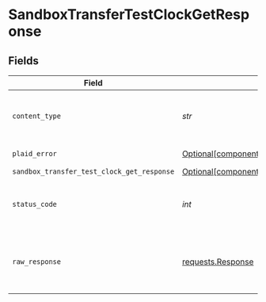 # SandboxTransferTestClockGetResponse


## Fields

| Field                                                                                                                  | Type                                                                                                                   | Required                                                                                                               | Description                                                                                                            |
| ---------------------------------------------------------------------------------------------------------------------- | ---------------------------------------------------------------------------------------------------------------------- | ---------------------------------------------------------------------------------------------------------------------- | ---------------------------------------------------------------------------------------------------------------------- |
| `content_type`                                                                                                         | *str*                                                                                                                  | :heavy_check_mark:                                                                                                     | HTTP response content type for this operation                                                                          |
| `plaid_error`                                                                                                          | [Optional[components.PlaidError]](../../models/shared/plaiderror.md)                                                   | :heavy_minus_sign:                                                                                                     | Error response                                                                                                         |
| `sandbox_transfer_test_clock_get_response`                                                                             | [Optional[components.SandboxTransferTestClockGetResponse]](../../models/shared/sandboxtransfertestclockgetresponse.md) | :heavy_minus_sign:                                                                                                     | OK                                                                                                                     |
| `status_code`                                                                                                          | *int*                                                                                                                  | :heavy_check_mark:                                                                                                     | HTTP response status code for this operation                                                                           |
| `raw_response`                                                                                                         | [requests.Response](https://requests.readthedocs.io/en/latest/api/#requests.Response)                                  | :heavy_minus_sign:                                                                                                     | Raw HTTP response; suitable for custom response parsing                                                                |
